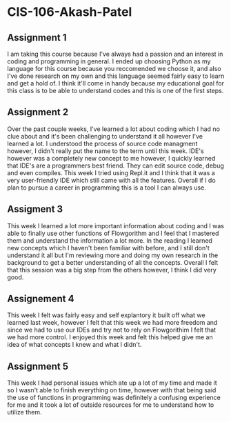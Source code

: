 # CIS-106-Akash-Patel

## Assignment 1

I am taking this course because I've always had a passion and an interest in coding and programming in general. I ended up choosing Python as my language for this course because you reccomended we choose it, and also I've done research on my own and this language seemed fairly easy to learn and get a hold of. I think it'll come in handy because my educational goal for this class is to be able to understand codes and this is one of the first steps.

## Assignment 2

Over the past couple weeks, I've learned a lot about coding which I had no clue about and it's been challenging to understand it all however I've learned a lot. I understood the process of source code managment however, I didn't really put the name to the term until this week. IDE's however was a completely new concept to me however, I quickly learned that IDE's are a programmers best friend. They can edit source code, debug and even compiles. This week I tried using Repl.it and I think that it was a very user-friendly IDE which still came with all the features. Overall if I do plan to pursue a career in programming this is a tool I can always use.

## Assigment 3

This week I learned a lot more important information about coding and I was able to finally use other functions of Flowgorithm and I feel that I mastered them and understand the information a lot more. In the reading I learned new concepts which I haven't been familiar with before, and I still don't understand it all but I'm reviewing more and doing my own research in the background to get a better understanding of all the concepts. Overall I felt that this session was a big step from the others however, I think I did very good.

## Assignement 4

This week I felt was fairly easy and self explantory it built off what we learned last week, however I felt that this week we had more freedom and since we had to use our IDEs and try not to rely on Flowgorithim I felt that we had more control. I enjoyed this week and felt this helped give me an idea of what concepts I knew and what I didn't.

## Assignment 5

This week I had personal issues which ate up a lot of my time and made it so I wasn't able to finish everything on time, however with that being said the use of functions in programming was definitely a confusing experience for me and it took a lot of outside resources for me to understand how to utilize them. 
